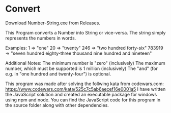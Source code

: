 ﻿# Convert
Download Number-String.exe from Releases.

This Program converts a Number into String or vice-versa. The string simply represents the numbers in words.

Examples:
1 => "one"
20 => "twenty"
246 => "two hundred forty-six" 
783919 => "seven hundred eighty-three thousand nine hundred and nineteen"

Additional Notes:
The minimum number is "zero" (inclusively)
The maximum number, which must be supported is 1 million (inclusively)
The "and" (for e.g. in "one hundred and twenty-four") is optional.

This program was made after solving the follwing kata from codewars.com:
https://www.codewars.com/kata/525c7c5ab6aecef16e0001a5
I have written the JavaScript solution and created an executable package for windows using npm and node.
You can find the JavaScript code for this program in the source folder along with other dependencies.
